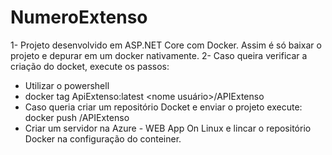 # NumeroExtenso

1- Projeto desenvolvido em ASP.NET Core com Docker. Assim é só baixar o projeto e depurar em um docker nativamente.
2- Caso queira verificar a criação do docket, execute os passos:

* Utilizar o powershell
* docker tag ApiExtenso:latest <nome usuário>/APIExtenso
* Caso queria criar um repositório Docket e enviar o projeto execute: docker push <user>/APIExtenso
* Criar um servidor na Azure - WEB App On Linux e lincar o repositório Docker na configuração do conteiner.
